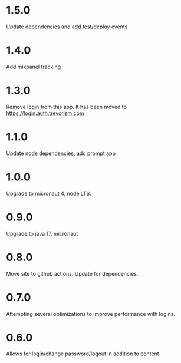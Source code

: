 # 1.5.0

Update dependencies and add test/deploy events

# 1.4.0

Add mixpanel tracking

# 1.3.0

Remove login from this app. It has been moved to https://login.auth.trevorism.com

# 1.1.0

Update node dependencies; add prompt app

# 1.0.0

Upgrade to micronaut 4, node LTS.

# 0.9.0

Upgrade to java 17, micronaut 

# 0.8.0

Move site to github actions. Update for dependencies.

# 0.7.0

Attempting several optimizations to improve performance with logins.

# 0.6.0

Allows for login/change password/logout in addition to content

